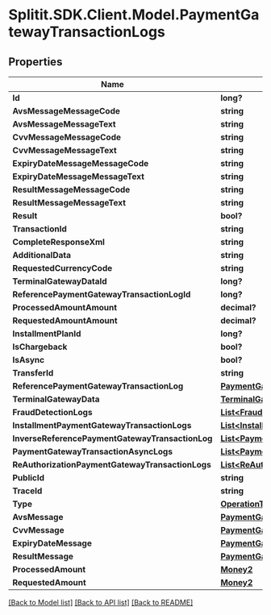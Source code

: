 # Splitit.SDK.Client.Model.PaymentGatewayTransactionLogs
## Properties

Name | Type | Description | Notes
------------ | ------------- | ------------- | -------------
**Id** | **long?** |  | 
**AvsMessageMessageCode** | **string** |  | [optional] 
**AvsMessageMessageText** | **string** |  | [optional] 
**CvvMessageMessageCode** | **string** |  | [optional] 
**CvvMessageMessageText** | **string** |  | [optional] 
**ExpiryDateMessageMessageCode** | **string** |  | [optional] 
**ExpiryDateMessageMessageText** | **string** |  | [optional] 
**ResultMessageMessageCode** | **string** |  | [optional] 
**ResultMessageMessageText** | **string** |  | [optional] 
**Result** | **bool?** |  | 
**TransactionId** | **string** |  | [optional] 
**CompleteResponseXml** | **string** |  | [optional] 
**AdditionalData** | **string** |  | [optional] 
**RequestedCurrencyCode** | **string** |  | [optional] 
**TerminalGatewayDataId** | **long?** |  | 
**ReferencePaymentGatewayTransactionLogId** | **long?** |  | [optional] 
**ProcessedAmountAmount** | **decimal?** |  | 
**RequestedAmountAmount** | **decimal?** |  | 
**InstallmentPlanId** | **long?** |  | [optional] 
**IsChargeback** | **bool?** |  | 
**IsAsync** | **bool?** |  | [optional] 
**TransferId** | **string** |  | [optional] 
**ReferencePaymentGatewayTransactionLog** | [**PaymentGatewayTransactionLogs**](PaymentGatewayTransactionLogs.md) |  | [optional] 
**TerminalGatewayData** | [**TerminalGatewayDatas**](TerminalGatewayDatas.md) |  | [optional] 
**FraudDetectionLogs** | [**List&lt;FraudDetectionLogs&gt;**](FraudDetectionLogs.md) |  | [optional] 
**InstallmentPaymentGatewayTransactionLogs** | [**List&lt;InstallmentPaymentGatewayTransactionLogs&gt;**](InstallmentPaymentGatewayTransactionLogs.md) |  | [optional] 
**InverseReferencePaymentGatewayTransactionLog** | [**List&lt;PaymentGatewayTransactionLogs&gt;**](PaymentGatewayTransactionLogs.md) |  | [optional] 
**PaymentGatewayTransactionAsyncLogs** | [**List&lt;PaymentGatewayTransactionAsyncLogs&gt;**](PaymentGatewayTransactionAsyncLogs.md) |  | [optional] 
**ReAuthorizationPaymentGatewayTransactionLogs** | [**List&lt;ReAuthorizationPaymentGatewayTransactionLogs&gt;**](ReAuthorizationPaymentGatewayTransactionLogs.md) |  | [optional] 
**PublicId** | **string** |  | [optional] 
**TraceId** | **string** |  | [optional] 
**Type** | [**OperationType**](OperationType.md) |  | 
**AvsMessage** | [**PaymentGatewayMessage**](PaymentGatewayMessage.md) |  | [optional] 
**CvvMessage** | [**PaymentGatewayMessage**](PaymentGatewayMessage.md) |  | [optional] 
**ExpiryDateMessage** | [**PaymentGatewayMessage**](PaymentGatewayMessage.md) |  | [optional] 
**ResultMessage** | [**PaymentGatewayMessage**](PaymentGatewayMessage.md) |  | [optional] 
**ProcessedAmount** | [**Money2**](Money2.md) |  | [optional] 
**RequestedAmount** | [**Money2**](Money2.md) |  | [optional] 

[[Back to Model list]](../README.md#documentation-for-models) [[Back to API list]](../README.md#documentation-for-api-endpoints) [[Back to README]](../README.md)

